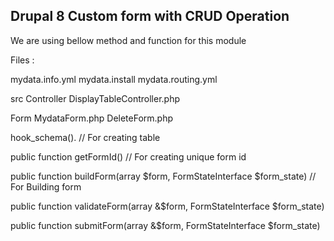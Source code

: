 
## Drupal 8 Custom form with CRUD Operation

We are using bellow method and function for this module


Files : 

mydata.info.yml
mydata.install
mydata.routing.yml

src
 Controller
  DisplayTableController.php
  
 Form 
 MydataForm.php
 DeleteForm.php


hook_schema(). // For creating table

public function getFormId()  // For creating unique form id

public function buildForm(array $form, FormStateInterface $form_state) // For Building form

public function validateForm(array &$form, FormStateInterface $form_state)

public function submitForm(array &$form, FormStateInterface $form_state)
